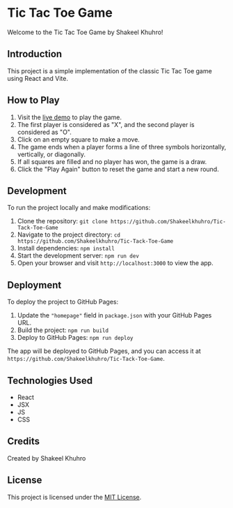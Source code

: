 # Tic Tac Toe Game

Welcome to the Tic Tac Toe Game by Shakeel Khuhro!

## Introduction

This project is a simple implementation of the classic Tic Tac Toe game using React and Vite.

## How to Play

1. Visit the [live demo](https://github.com/Shakeelkhuhro/Tic-Tack-Toe-Game) to play the game.
2. The first player is considered as "X", and the second player is considered as "O".
3. Click on an empty square to make a move.
4. The game ends when a player forms a line of three symbols horizontally, vertically, or diagonally.
5. If all squares are filled and no player has won, the game is a draw.
6. Click the "Play Again" button to reset the game and start a new round.

## Development

To run the project locally and make modifications:

1. Clone the repository: `git clone https://github.com/Shakeelkhuhro/Tic-Tack-Toe-Game`
2. Navigate to the project directory: `cd https://github.com/Shakeelkhuhro/Tic-Tack-Toe-Game`
3. Install dependencies: `npm install`
4. Start the development server: `npm run dev`
5. Open your browser and visit `http://localhost:3000` to view the app.

## Deployment

To deploy the project to GitHub Pages:

1. Update the `"homepage"` field in `package.json` with your GitHub Pages URL.
2. Build the project: `npm run build`
3. Deploy to GitHub Pages: `npm run deploy`

The app will be deployed to GitHub Pages, and you can access it at `https://github.com/Shakeelkhuhro/Tic-Tack-Toe-Game`.

## Technologies Used

- React
- JSX
- JS
- CSS

## Credits

Created by Shakeel Khuhro

## License

This project is licensed under the [MIT License](LICENSE).
